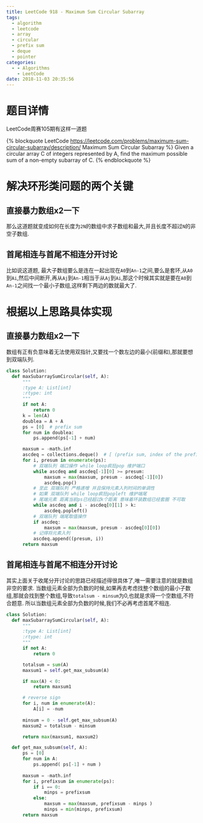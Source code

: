 ```yaml
---
title: LeetCode 918 - Maximum Sum Circular Subarray
tags:
  - algorithm
  - leetcode
  - array
  - circular
  - prefix sum
  - deque
  - pointer
categories:
  - - Algorithms
    - LeetCode
date: 2018-11-03 20:35:56
---
```


# 题目详情

LeetCode周赛105期有这样一道题

{% blockquote LeetCode https://leetcode.com/problems/maximum-sum-circular-subarray/description/ Maximum Sum Circular Subarray %}
Given a circular array C of integers represented by A, find the maximum possible sum of a non-empty subarray of C.
{% endblockquote %}

# 解决环形类问题的两个关键  

## 直接暴力数组x2一下  

那么这道题就变成如何在长度为`2N`的数组中求子数组和最大,并且长度不超过`N`的非空子数组.

## 首尾相连与首尾不相连分开讨论  

比如说这道题, 最大子数组要么是连在一起出现在`A0`到`An-1`之间,要么是套环,从`A0`到`Ai`,然后中间断开,再从`Aj`到`An-1`相当于从`Aj`到`Ai`,那这个时候其实就是要在`A0`到`An-1`之间找一个最小子数组,这样剩下两边的数就最大了.

# 根据以上思路具体实现

## 直接暴力数组x2一下

数组有正有负意味着无法使用双指针,又要找一个数左边的最小(前缀和),那就要想到双端队列.

  ```python
  class Solution:
    def maxSubarraySumCircular(self, A):
        """
        :type A: List[int]
        :rtype: int
        """
        if not A:
            return 0
        k = len(A)
        doublea = A + A
        ps = [0]  # prefix sum
        for num in doublea:
            ps.append(ps[-1] + num)

        maxsum = -math.inf
        ascdeq = collections.deque()  # [ (prefix sum, index of the prefix sum) ]
        for i, presum in enumerate(ps):
            # 双端队列 端口操作 while loop疯狂pop 维护端口
            while ascdeq and ascdeq[-1][0] >= presum:
                maxsum = max(maxsum, presum - ascdeq[-1][0])
                ascdeq.pop()
            # 至此 双端队列 严格递增 并且保持元素入列时间的单调性
            # 如果 双端队列 while loop疯狂popleft 维护端尾
            # 尾端元素 距离当前ps已经超过k个距离 意味着环装数组已经套圈 不可取
            while ascdeq and i - ascdeq[0][1] > k:
                ascdeq.popleft()
            # 双端队列 端尾取值操作
            if ascdeq:
                maxsum = max(maxsum, presum - ascdeq[0][0])
            # 记得将元素入列
            ascdeq.append((presum, i))
        return maxsum
  ```

## 首尾相连与首尾不相连分开讨论

其实上面关于收尾分开讨论的思路已经描述得很具体了,唯一需要注意的就是数组非空的要求. 当数组元素全部为负数的时候,如果再去考虑找整个数组的最小子数组,那就会找到整个数组,导致`totalsum - minsum`为0,也就是求得一个空数组,不符合题意. 所以当数组元素全部为负数的时候,我们不必再考虑首尾不相连.

  ```python
  class Solution:
    def maxSubarraySumCircular(self, A):
        """
        :type A: List[int]
        :rtype: int
        """
        if not A:
            return 0

        totalsum = sum(A)
        maxsum1 = self.get_max_subsum(A)

        if max(A) < 0:
            return maxsum1

        # reverse sign
        for i, num in enumerate(A):
            A[i] = -num 
        
        minsum = 0 - self.get_max_subsum(A)
        maxsum2 = totalsum - minsum

        return max(maxsum1, maxsum2)

    def get_max_subsum(self, A):
        ps = [0]
        for num in A:
            ps.append( ps[-1] + num )
        
        maxsum = -math.inf
        for i, prefixsum in enumerate(ps):
            if i == 0:
                minps = prefixsum
            else:
                maxsum = max(maxsum, prefixsum - minps )
                minps = min(minps, prefixsum)
        return maxsum
  ```
